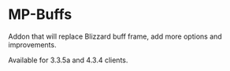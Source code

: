 # MP-Buffs
Addon that will replace Blizzard buff frame, add more options and improvements.

Available for 3.3.5a and 4.3.4 clients.
